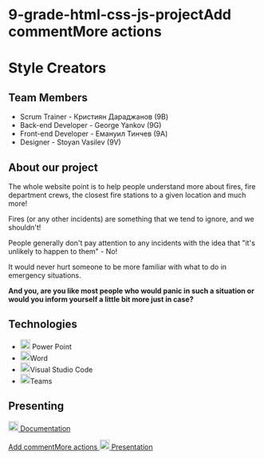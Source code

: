 # 9-grade-html-css-js-projectAdd commentMore actions
# Style Creators

## Team Members
<ul>
  <li>Scrum Trainer - Кристиян Дараджанов (9B)</li>
  <li>Back-end Developer - George Yankov (9G)</li>
  <li>Front-end Developer - Емануил Тинчев (9A)</li>
  <li>Designer - Stoyan Vasilev (9V)</li>
</ul>

## About our project
<p>The whole website point is to help people understand more about fires, fire department crews, the closest fire stations to a given location and much more!</p>
<p>Fires (or any other incidents) are something that we tend to ignore, and we shouldn't!</p>
<p>People generally don't pay attention to any incidents with the idea that "it's unlikely to happen to them" - No!</p>
<p>It would never hurt someone to be more familiar with what to do in emergency situations.</p>
<p><b>And you, are you like most people who would panic in such a situation or would you inform yourself a little bit more just in case?</b></p>

## Technologies 
<ul>
  <li><img src="https://img.icons8.com/fluency/48/000000/microsoft-powerpoint-2019.png" alt="PowerPoint icon" width=20px /> Power Point </li>
  <li><img src="https://img.icons8.com/fluency/48/000000/microsoft-word-2019.png" alt="Word icon" width=20px />Word </li>
  <li><img src="https://banner2.cleanpng.com/20180329/cgq/avjwsaqyg.webp"alt="Word icon" width=20px />Visual Studio Code </li>
  <li><img src="https://cdn0.iconfinder.com/data/icons/logos-microsoft-office-365/128/Microsoft_Office-10-512.png"alt="Word icon" width=20px />Teams</li>
</ul>

## Presenting 
<a href="#" target="_blank"> <img src="https://img.icons8.com/fluency/48/000000/microsoft-word-2019.png" alt="Word icon" width=20px /> Documentation </a>

<a href="#" target="_blank">Add commentMore actions
<img src="https://img.icons8.com/fluency/48/000000/microsoft-powerpoint-2019.png" alt="PowerPoint icon" width=20px /> Presentation </a>